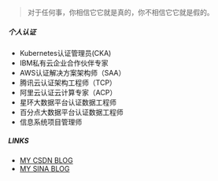 > 对于任何事，你相信它它就是真的，你不相信它它就是假的。

##### 个人认证
- Kubernetes认证管理员(CKA)
- IBM私有云企业合作伙伴专家
- AWS认证解决方案架构师（SAA）
- 腾讯云认证架构工程师（TCP）
- 阿里云认证云计算专家（ACP）
- 星环大数据平台认证数据工程师
- 百分点大数据平台认证数据工程师
- 信息系统项目管理师

##### LINKS


- [MY CSDN BLOG][1]
- [MY SINA BLOG][2]

[1]: https://blog.csdn.net/u014186673
[2]: http://blog.sina.com.cn/foremol

